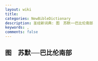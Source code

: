 ```yaml
---
layout: wiki
title: 
categories: NewBibleDictionary
description: 圣经新词典: 图　苏默──巴比伦南部
keywords: , 
comments: false
---
```


## 图　苏默──巴比伦南部













